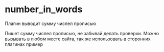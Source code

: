 # number_in_words
Плагин выводит сумму числел прописью

Пишет сумму числел прописью, не забывай делать проверки. 
Можно вызывать в любом месте сайта, так же использовать в сторонних плагинах
пример

<?php 
$m = "146.00";
echo number_in_words($m); //функция вернет "сто сорок шесть рублей
?>
